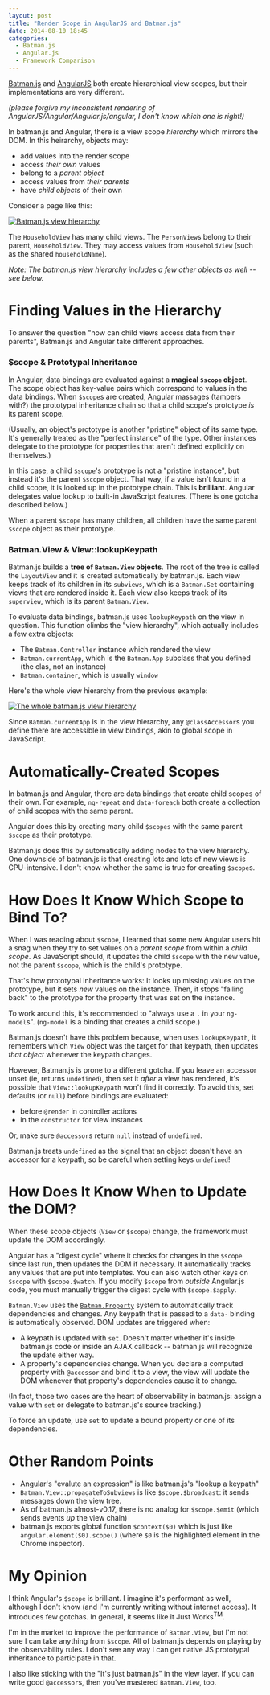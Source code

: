 ```yaml
---
layout: post
title: "Render Scope in AngularJS and Batman.js"
date: 2014-08-10 18:45
categories:
  - Batman.js
  - Angular.js
  - Framework Comparison
---
```


[Batman.js](http://batmanjs.org) and [AngularJS](http://angularjs.org) both create hierarchical view scopes, but their implementations are very different.

<!-- more -->

_(please forgive my inconsistent rendering of AngularJS/Angular/Angular.js/angular, I don't know which one is right!)_

In batman.js and Angular, there is a view scope _hierarchy_ which mirrors the DOM. In this heirarchy, objects may:


- add values into the render scope
- access _their own_ values
- belong to a _parent object_
- access values from _their parents_
- have _child objects_ of their own

Consider a page like this:

[![Batman.js view hierarchy](/images/batmanjs_nested_views.png)](/images/batmanjs_nested_views.png)

The `HouseholdView` has many child views. The `PersonView`s belong to their parent, `HouseholdView`. They may access values from `HouseholdView` (such as the shared `householdName`).

_Note: The batman.js view hierarchy includes a few other objects as well -- see below._

# Finding Values in the Hierarchy

To answer the question "how can child views access data from their parents", Batman.js and Angular take different approaches.

### $scope & Prototypal Inheritance

In Angular, data bindings are evaluated against a __magical `$scope` object__. The scope object has key-value pairs which correspond to values in the data bindings. When `$scope`s are created, Angular massages (tampers with?) the prototypal inheritance chain so that a child scope's prototype _is_ its parent scope.

(Usually, an object's prototype is another "pristine" object of its same type. It's generally treated as the "perfect instance" of the type. Other instances delegate to the prototype for properties that aren't defined explicitly on themselves.)

In this case, a child `$scope`'s prototype is not a "pristine instance", but instead it's the parent `$scope` object. That way, if a value isn't found in a child scope, it is looked up in the prototype chain. This is __brilliant__. Angular delegates value lookup to built-in JavaScript features. (There is one gotcha described below.)

When a parent `$scope` has many children, all children have the same parent `$scope` object as their prototype.

### Batman.View & View::lookupKeypath

Batman.js builds a __tree of `Batman.View` objects__. The root of the tree is called the `LayoutView` and it is created automatically by batman.js. Each view keeps track of its children in its `subviews`, which is a `Batman.Set` containing views that are rendered inside it. Each view also keeps track of its `superview`, which is its parent `Batman.View`.

To evaluate data bindings, batman.js uses `lookupKeypath` on the view in question. This function climbs the "view hierarchy", which actually includes a few extra objects:

- The `Batman.Controller` instance which rendered the view
- `Batman.currentApp`, which is the `Batman.App` subclass that you defined (the clas, not an instance)
- `Batman.container`, which is usually `window`

Here's the whole view hierarchy from the previous example:

[![The whole batman.js view hierarchy](/images/batmanjs_nested_views_whole_tree.png)](/images/batmanjs_nested_views_whole_tree.png)

Since `Batman.currentApp` is in the view hierarchy, any `@classAccessor`s you define there are accessible in view bindings, akin to global scope in JavaScript.

# Automatically-Created Scopes

In batman.js and Angular, there are data bindings that create child scopes of their own. For example, `ng-repeat` and `data-foreach` both create a collection of child scopes with the same parent.

Angular does this by creating many child `$scopes` with the same parent `$scope` as their prototype.

Batman.js does this by automatically adding nodes to the view hierarchy. One downside of batman.js is that creating lots and lots of new views is CPU-intensive. I don't know whether the same is true for creating `$scope`s.

# How Does It Know Which Scope to Bind To?

When I was reading about `$scope`, I learned that some new Angular users hit a snag when they try to set values on a _parent scope_ from within a _child scope_. As JavaScript should, it updates the child `$scope` with the new value, not the parent `$scope`, which is the child's prototype.

That's how prototypal inheritance works: It looks up missing values on the prototype, but it sets _new_ values on the instance. Then, it stops "falling back" to the prototype for the property that was set on the instance.

To work around this, it's recommended to "always use a `.` in your `ng-model`s". (`ng-model` is a binding that creates a child scope.)

Batman.js doesn't have this problem because, when uses `lookupKeypath`, it remembers which `View` object was the target for that keypath, then updates _that object_ whenever the keypath changes.

However, Batman.js is prone to a different gotcha. If you leave an accessor unset (ie, returns `undefined`), then set it _after_ a view has rendered, it's possible that `View::lookupKeypath` won't find it correctly. To avoid this, set defaults (or `null`) before bindings are evaluated:

- before `@render` in controller actions
- in the `constructor` for view instances

Or, make sure `@accessor`s return `null` instead of `undefined`.

Batman.js treats `undefined` as the signal that an object doesn't have an accessor for a keypath, so be careful when setting keys `undefined`!

# How Does It Know When to Update the DOM?

When these scope objects (`View` or `$scope`) change, the framework must update the DOM accordingly.

Angular has a "digest cycle" where it checks for changes in the `$scope` since last run, then updates the DOM if necessary. It automatically tracks any values that are put into templates. You can also watch other keys on `$scope` with `$scope.$watch`. If you modify `$scope` from _outside_ Angular.js code, you must manually trigger the digest cycle with `$scope.$apply`.

`Batman.View` uses the [`Batman.Property`](http://rmosolgo.github.io/blog/2014/04/20/automatic-source-tracking-in-batman-dot-js/) system to automatically track dependencies and changes. Any keypath that is passed to a `data-` binding is automatically observed. DOM updates are triggered when:

- A keypath is updated with `set`. Doesn't matter whether it's inside batman.js code or inside an AJAX callback -- batman.js will recognize the update either way.
- A property's dependencies change. When you declare a computed property with `@accessor` and bind it to a view, the view will update the DOM whenever that property's dependencies cause it to change.

(In fact, those two cases are the heart of observability in batman.js: assign a value with `set` or delegate to batman.js's source tracking.)

To force an update, use `set` to update a bound property or one of its dependencies.

# Other Random Points

- Angular's "evalute an expression" is like batman.js's "lookup a keypath"
- `Batman.View::propagateToSubviews` is like `$scope.$broadcast`: it sends messages down the view tree.
- As of batman.js almost-v0.17, there is no analog for `$scope.$emit` (which sends events _up_ the view chain)
- batman.js exports global function `$context($0)` which is just like `angular.element($0).scope()` (where `$0` is the highlighted element in the Chrome inspector).

# My Opinion

I think Angular's `$scope` is brilliant. I imagine it's performant as well, although I don't know (and I'm currently writing without internet access). It introduces few gotchas. In general, it seems like it Just Works<sup>TM</sup>.

I'm in the market to improve the performance of `Batman.View`, but I'm not sure I can take anything from `$scope`. All of batman.js depends on playing by the observability rules. I don't see any way I can get native JS prototypal inheritance to participate in that.

I also like sticking with the "It's just batman.js" in the view layer. If you can write good `@accessor`s, then you've mastered `Batman.View`, too.
